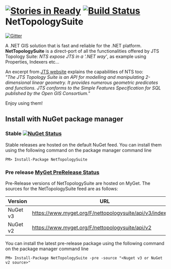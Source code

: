 [![Stories in Ready](https://badge.waffle.io/nettopologysuite/nettopologysuite.png?label=ready&title=Ready)](https://waffle.io/nettopologysuite/nettopologysuite)
[![Build Status](https://travis-ci.org/NetTopologySuite/NetTopologySuite.svg?branch=master)](https://travis-ci.org/NetTopologySuite/NetTopologySuite)
NetTopologySuite
================

[![Gitter](https://badges.gitter.im/Join%20Chat.svg)](https://gitter.im/NetTopologySuite/NetTopologySuite?utm_source=badge&utm_medium=badge&utm_campaign=pr-badge&utm_content=badge)

A .NET GIS solution that is fast and reliable for the .NET platform.  
**NetTopologySuite** is a direct-port of all the functionalities offered by JTS Topology Suite: _NTS expose JTS in a '.NET way'_, as example using Properties, Indexers etc...

An excerpt from [JTS website](http://sourceforge.net/projects/jts-topo-suite) explains the capabilities of NTS too:  
_"The JTS Topology Suite is an API for modelling and manipulating 2-dimensional linear geometry. It provides numerous geometric predicates and functions. JTS conforms to the Simple Features Specification for SQL published by the Open GIS Consortium."_

Enjoy using them!

## Install with NuGet package manager  
### Stable [![NuGet Status](http://img.shields.io/nuget/v/NetTopologySuite.svg?style=flat)](http://www.nuget.org/packages/NetTopologySuite/)
Stable releases are hosted on the default NuGet feed. You can install them using the following command on the package manager command line
```
PM> Install-Package NetTopologySuite
```

### Pre release [MyGet PreRelease Status](http://img.shields.io/myget/nettopologysuite/vpre/NetTopologySuite.svg?style=flat)
Pre-Release versions of NetTopologySuite are hosted on MyGet. The sources for the NetTopologySuite feed are as follows:

Version | URL
--- |---
NuGet v3 | https://www.myget.org/F/nettopologysuite/api/v3/index.json
NuGet v2 | https://www.myget.org/F/nettopologysuite/api/v2

You can install the latest pre-release package using the following command on the package manager command line
```
PM> Install-Package NetTopologySuite -pre -source "<Nuget v3 or NuGet v2 source>"
```
